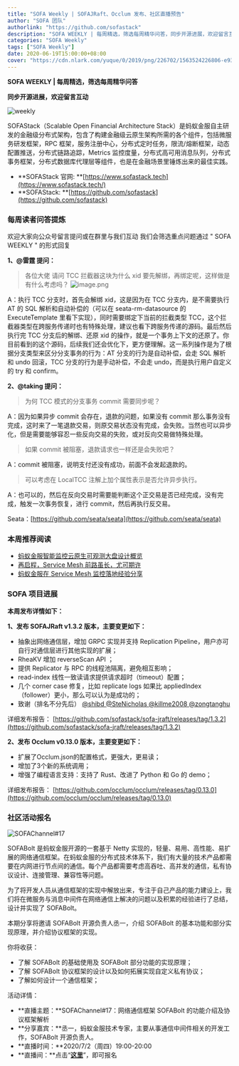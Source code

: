```yaml
---
title: "SOFA Weekly | SOFAJRaft、Occlum 发布、社区直播预告"
author: "SOFA 团队"
authorlink: "https://github.com/sofastack"
description: "SOFA WEEKLY | 每周精选，筛选每周精华问答，同步开源进展，欢迎留言互动。"
categories: "SOFA Weekly"
tags: ["SOFA Weekly"]
date: 2020-06-19T15:00:00+08:00
cover: "https://cdn.nlark.com/yuque/0/2019/png/226702/1563524226806-e93607a3-1b77-4ca2-8c3c-0384ab966154.png"
---
```


**SOFA WEEKLY | 每周精选，筛选每周精华问答**

**同步开源进展，欢迎留言互动**

![weekly](https://cdn.nlark.com/yuque/0/2019/jpeg/226702/1562925824761-fc720f21-9622-437b-a783-0b0729eda119.jpeg)

SOFAStack（Scalable Open Financial Architecture Stack）是蚂蚁金服自主研发的金融级分布式架构，包含了构建金融级云原生架构所需的各个组件，包括微服务研发框架，RPC 框架，服务注册中心，分布式定时任务，限流/熔断框架，动态配置推送，分布式链路追踪，Metrics 监控度量，分布式高可用消息队列，分布式事务框架，分布式数据库代理层等组件，也是在金融场景里锤炼出来的最佳实践。

- **SOFAStack 官网: **[https://www.sofastack.tech](https://www.sofastack.tech/)
- **SOFAStack: **[https://github.com/sofastack](https://github.com/sofastack)

### 每周读者问答提炼

欢迎大家向公众号留言提问或在群里与我们互动
我们会筛选重点问题通过 " SOFA WEEKLY " 的形式回复

**1、@雷霆 提问：**

> 各位大佬 请问 TCC 拦截器这块为什么 xid 要先解绑，再绑定呢，这样做是有什么考虑吗？
> ![image.png](https://cdn.nlark.com/yuque/0/2020/png/226702/1592550771257-7cb0da87-2976-4b44-a4a8-ad5899e840e2.png)

A：执行 TCC 分支时，首先会解绑 xid，这是因为在 TCC 分支内，是不需要执行 AT 的 SQL 解析和自动补偿的（可以在 seata-rm-datasource 的 ExecuteTemplate 里看下实现），同时需要绑定下当前的拦截类型 TCC，这个拦截器类型在跨服务传递时也有特殊处理，建议也看下跨服务传递的源码。最后然后执行完 TCC 分支后的解绑、还原 xid 的操作，就是一个事务上下文的还原了。你目前看到的这个源码，后续我们还会优化下，更方便理解。这一系列操作是为了根据分支类型来区分分支事务的行为：AT 分支的行为是自动补偿，会走 SQL 解析和 undo 回滚，TCC 分支的行为是手动补偿，不会走 undo，而是执行用户自定义的 try 和 confirm。

**2、@taking 提问：**

> 为何 TCC 模式的分支事务 commit 需要同步呢？

A：因为如果异步 commit 会存在，退款的问题，如果没有 commit 那么事务没有完成，这时来了一笔退款交易，则原交易状态没有完成，会失败。当然也可以异步化，但是需要能够容忍一些反向交易的失败，或对反向交易做特殊处理。

> 如果 commit 被阻塞，退款请求也一样还是会失败吧？

A：commit 被阻塞，说明支付还没有成功，前面不会发起退款的。

> 可以考虑在 LocalTCC 注解上加个属性表示是否允许异步执行。

A：也可以的，然后在反向交易时需要能判断这个正交易是否已经完成，没有完成，触发一次事务恢复，进行 commit，然后再执行反交易。

Seata：[https://github.com/seata/seata](https://github.com/seata/seata)

### 本周推荐阅读

- [蚂蚁金服智能监控云原生可观测大盘设计概览](/blog/antfin-monitoring-cloud-native-observable-market-design-overview/)
- [再启程，Service Mesh 前路虽长，尤可期许](/blog/service-mesh-the-road-ahead-long/)
- [蚂蚁金服在 Service Mesh 监控落地经验分享](/blog/antfin-service-mesh-monitor-landing-experience/)

### SOFA 项目进展

**本周发布详情如下：**

**1、发布 SOFAJRaft v1.3.2 版本，主要变更如下：**

- 抽象出网络通信层，增加 GRPC 实现并支持 Replication Pipeline，用户亦可自行对通信层进行其他实现的扩展；
- RheaKV 增加 reverseScan API ；
- 提供 Replicator 与 RPC 的线程池隔离，避免相互影响；
- read-index 线性一致读请求提供请求超时（timeout）配置；
- 几个 corner case 修复，比如 replicate logs 如果比 appliedIndex（follower）更小，那么可以认为是成功的；
- 致谢（排名不分先后）
[@shibd ](https://github.com/shibd) 
[@SteNicholas ](https://github.com/SteNicholas) 
[@killme2008 ](https://github.com/killme2008) 
[@zongtanghu ](https://github.com/zongtanghu)

详细发布报告：
[https://github.com/sofastack/sofa-jraft/releases/tag/1.3.2](https://github.com/sofastack/sofa-jraft/releases/tag/1.3.2)

**2、发布 Occlum v0.13.0 版本，主要变更如下：**

- 扩展了Occlum.json的配置格式，更强大，更易读；
- 增加了3个新的系统调用；
- 增强了编程语言支持：支持了 Rust、改进了 Python 和 Go 的 demo；

详细发布报告：
[https://github.com/occlum/occlum/releases/tag/0.13.0](https://github.com/occlum/occlum/releases/tag/0.13.0)

### 社区活动报名

![SOFAChannel#17](https://cdn.nlark.com/yuque/0/2020/png/226702/1591346387297-036464d1-dc13-47b2-baa3-1b1362fcd072.png)

SOFABolt 是蚂蚁金服开源的一套基于 Netty 实现的，轻量、易用、高性能、易扩展的网络通信框架。在蚂蚁金服的分布式技术体系下，我们有大量的技术产品都需要在内网进行节点间的通信。每个产品都需要考虑高吞吐、高并发的通信，私有协议设计、连接管理、兼容性等问题。

为了将开发人员从通信框架的实现中解放出来，专注于自己产品的能力建设上，我们将在微服务与消息中间件在网络通信上解决的问题以及积累的经验进行了总结，设计并实现了 SOFABolt。

本期分享将邀请 SOFABolt 开源负责人丞一，介绍 SOFABolt 的基本功能和部分实现原理，并介绍协议框架的实现。

你将收获：

- 了解 SOFABolt 的基础使用及 SOFABolt 部分功能的实现原理；
- 了解 SOFABolt 协议框架的设计以及如何拓展实现自定义私有协议；
- 了解如何设计一个通信框架；

活动详情：

- **直播主题：**SOFAChannel#17：网络通信框架 SOFABolt 的功能介绍及协议框架解析
- **分享嘉宾：**丞一，蚂蚁金服技术专家，主要从事通信中间件相关的开发工作，SOFABolt 开源负责人。
- **直播时间：**2020/7/2（周四）19:00-20:00
- **直播间：**点击“[**这里**](https://tech.antfin.com/community/live/1265)”，即可报名
